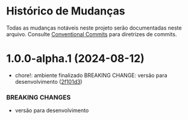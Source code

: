 # Histórico de Mudanças

Todas as mudanças notáveis neste projeto serão documentadas neste arquivo. Consulte [Conventional Commits](https://www.conventionalcommits.org/pt-br/v1.0.0/) para diretrizes de commits.

# 1.0.0-alpha.1 (2024-08-12)


* chore!: ambiente finalizado BREAKING CHANGE: versão para desenvolvimento ([2f101d3](https://github.com/TheDevOpsCorp/trainee-backend/commit/2f101d34166358a55833c6b07d6a59fe2ea81df1))


### BREAKING CHANGES

* versão para desenvolvimento
